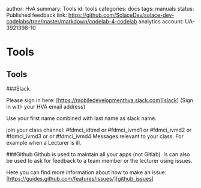 author: HvA
summary: Tools
id: tools
categories: docs
tags: manuals
status: Published
feedback link: https://github.com/SolaceDev/solace-dev-codelabs/tree/master/markdown/codelab-4-codelab
analytics account: UA-3921398-10

# Tools

## Tools

###Slack 

Please sign in here: [https://mobiledevelopmenthva.slack.com][slack]
(Sign in with your HVA email address)

Use your first name combined with last name as slack name.

join your class channel: #fdmci_idtmd or #fdmci_ivmd1 or #fdmci_ivmd2 or #fdmci_ivmd3 or or #fdmci_ivmd4
Messages relevant to your class. For example when a Lecturer is ill.
 
###Github
Github is used to maintain all your apps (not Gitlab). Is can also be used to ask for feedback to a team member or the lecturer using issues. 

Here you can find more information about how to make an issue: [https://guides.github.com/features/issues/][github_issues]




[slack]: https://mobiledevelopmenthva.slack.com

[github_issues]: https://guides.github.com/features/issues/